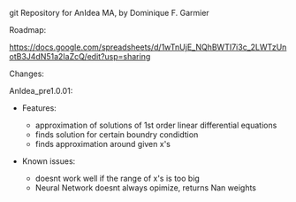 git Repository for AnIdea MA, by Dominique F. Garmier

Roadmap:

https://docs.google.com/spreadsheets/d/1wTnUjE_NQhBWTI7i3c_2LWTzUnotB3J4dN51a2IaZcQ/edit?usp=sharing

Changes:

AnIdea_pre1.0.01:
- Features:
    - approximation of solutions of 1st order linear differential equations
    - finds solution for certain boundry condidtion
    - finds approximation around given x's

- Known issues:
    - doesnt work well if the range of x's is too big
    - Neural Network doesnt always opimize, returns Nan weights
